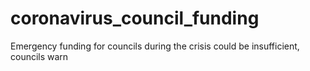 # coronavirus_council_funding
Emergency funding for councils during the crisis could be insufficient, councils warn 
